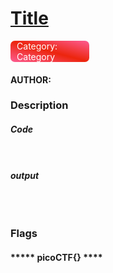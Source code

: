 # [Title]()
<div style="background-image: linear-gradient(to bottom left,#fd5d93,#ec250d,#fd5d93);margin-right:75%; padding-left:2%;border-radius: .4285rem; color:white">Category:  Category</div>

#### AUTHOR: 

### Description



##### Code

```shell


```
##### output
```



```



### Flags


#### ***** picoCTF{} ****
